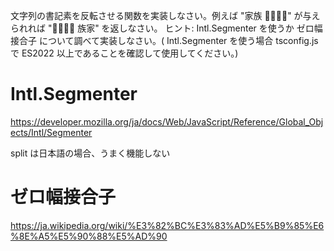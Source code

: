 文字列の書記素を反転させる関数を実装しなさい。例えば "家族 👨‍👨‍👧‍👧" が与えられれば "👨‍👨‍👧‍👧 族家" を返しなさい。
ヒント: Intl.Segmenter を使うか ゼロ幅接合子 について調べて実装しなさい。( Intl.Segmenter を使う場合 tsconfig.js で ES2022 以上であることを確認して使用してください。)

# Intl.Segmenter

https://developer.mozilla.org/ja/docs/Web/JavaScript/Reference/Global_Objects/Intl/Segmenter

split は日本語の場合、うまく機能しない

# ゼロ幅接合子

https://ja.wikipedia.org/wiki/%E3%82%BC%E3%83%AD%E5%B9%85%E6%8E%A5%E5%90%88%E5%AD%90

